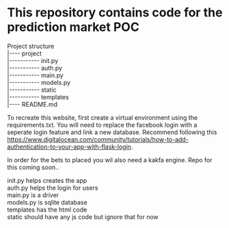 # This repository contains code for the prediction market POC  
  
Project structure  
|---- project  
|----------- init.py  
|----------- auth.py  
|----------- main.py  
|----------- models.py  
|----------- static  
|----------- templates  
|---- README.md  
  
To recreate this website, first create a virtual environment using the requirements.txt. You will need to replace the facebook login with a seperate login feature and link a new database. Recommend following this https://www.digitalocean.com/community/tutorials/how-to-add-authentication-to-your-app-with-flask-login.  
  
In order for the bets to placed you wil also need a kakfa engine. Repo for this coming soon..  
  
init.py helps creates the app  
auth.py helps the login for users  
main.py is a driver  
models.py is sqlite database  
templates has the html code  
static should have any js code but ignore that for now

